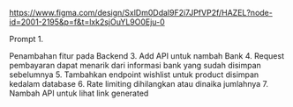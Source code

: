 https://www.figma.com/design/SxlDm0Ddal9F2i7JPfVP2f/HAZEL?node-id=2001-2195&p=f&t=lxk2sjOuYL9O0Eju-0

Prompt
1. 

Penambahan fitur pada Backend 
3. Add API untuk nambah Bank
4. Request pembayaran dapat menarik dari informasi bank yang sudah disimpan sebelumnya
5. Tambahkan endpoint wishlist untuk product disimpan kedalam database
6. Rate limiting dihilangkan atau dinaika jumlahnya
7. Nambah API untuk lihat link generated

